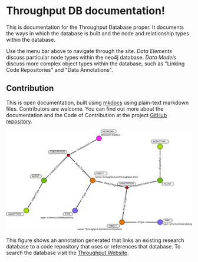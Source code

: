 # Throughput DB documentation!

This is documentation for the Throughput Database proper.  It documents the ways in which the database is built and the node and relationship types within the database.

Use the menu bar above to navigate through the site.  *Data Elements* discuss particular node types within the neo4j database.  *Data Models* discuss more complex object types within the database, such as "Linking Code Repositories" and "Data Annotations".

## Contribution

This is open documentation, built using [mkdocs](https://www.mkdocs.org/) using plain-text markdown files. Contributors are welcome.  You can find out more about the documentation and the Code of Contribution at the project [GitHub repository](https://github.com/throughput-ec/throughput_docs).

![](./images/SplashGraph.svg)

This figure shows an annotation generated that links an existing research database to a code repository that uses or references that database.  To search the database visit the [Throughput Website](https://throughputdb.com).
